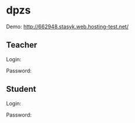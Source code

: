 # dpzs
Demo: http://662948.stasyk.web.hosting-test.net/

Teacher
-------------
Login:

Password:


Student
-------------
Login:

Password:
